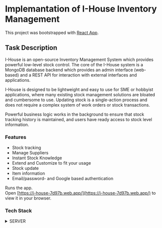 # Implemantation of I-House Inventory Management

This project was bootstrapped with [ React App](https://github.com/facebook/create-react-app).

## Task Description

I-House is an open-source Inventory Management System which provides powerful low-level stock control. The core of the I-House system is a MongoDB database backend which provides an admin interface (web-based) and a REST API for interaction with external interfaces and applications.

I-House is designed to be lightweight and easy to use for SME or hobbyist applications, where many existing stock management solutions are bloated and cumbersome to use. Updating stock is a single-action process and does not require a complex system of work orders or stock transactions.

Powerful business logic works in the background to ensure that stock tracking history is maintained, and users have ready access to stock level information.

### Features

- Stock tracking
- Manage Suppliers
- Instant Stock Knowledge
- Extend and Customize to fit your usage
- Stock update
- Item information
- Email/password- and Google based authentication

Runs the app.\
Open [https://i-house-7d97b.web.app/](https://i-house-7d97b.web.app/) to view it in your browser.

### Tech Stack

<details>
<summary>SERVER</summary>
        <summary> express </summary>
         <summary> Node JS </summary>
        * CORS
        * Middleware
        * JWT (JSON Web Token)
        * env
    <summary>CLIENT</summary>
        * React
        * React router
        * Bootstrap
        * React Bootstrap
        * React Awesome
        * React Toastify
        * Axios

    <summary>AUTHENTICATION</summary>
        * Firebase
        * React-firebase-hooks
        * env
    <summary>DATABASE</summary>
        * Atlas
        * Mongodb
        * env
</details>
